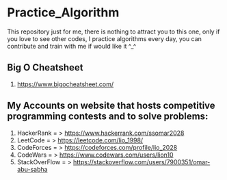 # Practice_Algorithm
This repository just for me, there is nothing to attract you to this one, only if you love to see other codes, I practice algorithms every day, you can contribute and train with me if would like it ^_^

## Big O Cheatsheet
1) https://www.bigocheatsheet.com/

## My Accounts on website that hosts competitive programming contests and to solve problems:
1) HackerRank    = > https://www.hackerrank.com/ssomar2028
2) LeetCode      = > https://leetcode.com/lio_1998/
3) CodeForces    = > https://codeforces.com/profile/lio_2028
4) CodeWars      = > https://www.codewars.com/users/lion10
5) StackOverFlow = > https://stackoverflow.com/users/7900351/omar-abu-sabha


